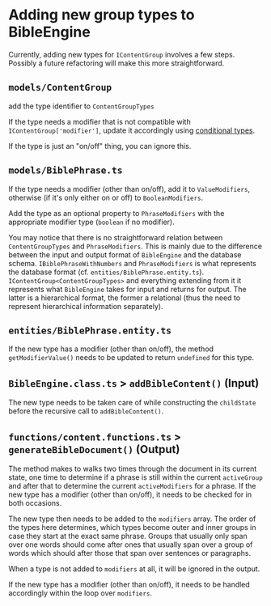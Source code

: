 # Adding new group types to BibleEngine

Currently, adding new types for `IContentGroup` involves a few steps. Possibly a future refactoring will make this more straightforward.

## `models/ContentGroup`

add the type identifier to `ContentGroupTypes`

If the type needs a modifier that is not compatible with `IContentGroup['modifier']`, update it accordingly using [conditional types](https://www.typescriptlang.org/docs/handbook/release-notes/typescript-2-8.html).

If the type is just an "on/off" thing, you can ignore this.

## `models/BiblePhrase.ts`

If the type needs a modifier (other than on/off), add it to `ValueModifiers`, otherwise (if it's only either on or off) to `BooleanModifiers`.

Add the type as an optional property to `PhraseModifiers` with the appropriate modifier type (`boolean` if no modifier).

You may notice that there is no straightforward relation between `ContentGroupTypes` and `PhraseModifiers`. This is mainly due to the difference between the input and output format of `BibleEngine` and the database schema. `IBiblePhraseWithNumbers` and `PhraseModifiers` is what represents the database format (cf. `entities/BiblePhrase.entity.ts`). `IContentGroup<ContentGroupTypes>` and everything extending from it it represents what `BibleEngine` takes for input and returns for output. The latter is a hierarchical format, the former a relational (thus the need to represent hierarchical information separately).

## `entities/BiblePhrase.entity.ts`

If the new type has a modifier (other than on/off), the method `getModifierValue()` needs to be updated to return `undefined` for this type.

## `BibleEngine.class.ts` > `addBibleContent()` (Input)

The new type needs to be taken care of while constructing the `childState` before the recursive call to `addBibleContent()`.

## `functions/content.functions.ts` > `generateBibleDocument()` (Output)

The method makes to walks two times through the document in its current state, one time to determine if a phrase is still within the current `activeGroup` and after that to determine the current `activeModifiers` for a phrase. If the new type has a modifier (other than on/off), it needs to be checked for in both occasions.

The new type then needs to be added to the `modifiers` array. The order of the types here determines, which types become outer and inner groups in case they start at the exact same phrase. Groups that usually only span over one words should come after ones that usually span over a group of words which should after those that span over sentences or paragraphs.

When a type is not added to `modifiers` at all, it will be ignored in the output.

If the new type has a modifier (other than on/off), it needs to be handled accordingly within the loop over `modifiers`.
